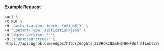<!-- Code generated for API Clients. DO NOT EDIT. -->

#### Example Request

```bash
curl \
-X PUT \
-H "Authorization: Bearer {API_KEY}" \
-H "Content-Type: application/json" \
-H "Ngrok-Version: 2" \
-d '{"enabled":true}' \
https://api.ngrok.com/edges/https/edghts_32VHcRzN2mBN24HHFUnfhKILehC/routes/edghtsrt_32VHcWGu8ressTVNpt5umQ5vyL3/websocket_tcp_converter
```
